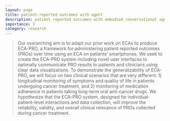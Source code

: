 ```yaml
---
layout: page
title: patient-reported outcomes with agent
description: patient reported outcomes with embodied conversational agents
importance: 3
category: research
---
```


> Our overarching aim is to adapt our prior work on ECAs to produce ECA-PRO, a framework for administering patient reported outcomes (PROs) over time using an ECA on patients’ smartphones. We seek to create the ECA-PRO system including novel user interfaces to optimally communicate PRO results to patients and clinicians using clear data visualizations. To demonstrate the generalizability of ECA-PRO, we will focus on two clinical scenarios that are very different: 1) longitudinal monitoring of symptoms and quality of life in patients undergoing cancer treatment, and 2) monitoring of medication adherence in patients taking long-term oral anti-cancer drugs. We hypothesize that the ECA-PRO system, designed for individual-patient-level interactions and data collection, will improve the reliability, validity, and overall clinical relevance of PROs collected during cancer treatment.